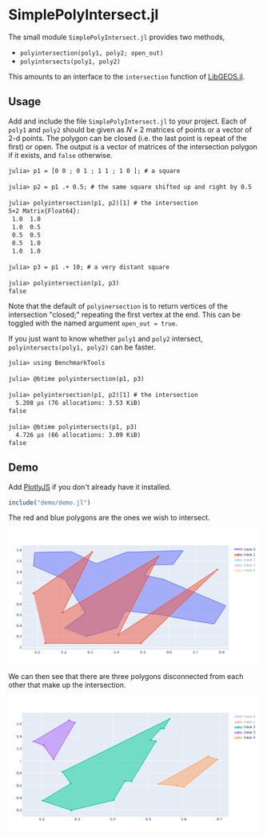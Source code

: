 # SimplePolyIntersect.jl

The small module `SimplePolyIntersect.jl` provides two methods, 

- `polyintersection(poly1, poly2; open_out)`
- `polyintersects(poly1, poly2)` 

This amounts to an interface to the `intersection` function of [LibGEOS.jl](https://github.com/JuliaGeo/LibGEOS.jl).

## Usage

Add and include the file `SimplePolyIntersect.jl` to your project. Each of `poly1` and `poly2` should be given as $N \times 2$ matrices of points or a vector of 2-d points. The polygon can be closed (i.e. the last point is repeat of the first) or open. The output is a vector of matrices of the intersection polygon if it exists, and `false` otherwise. 

```julia-repl
julia> p1 = [0 0 ; 0 1 ; 1 1 ; 1 0 ]; # a square

julia> p2 = p1 .+ 0.5; # the same square shifted up and right by 0.5

julia> polyintersection(p1, p2)[1] # the intersection
5×2 Matrix{Float64}:
 1.0  1.0
 1.0  0.5
 0.5  0.5
 0.5  1.0
 1.0  1.0
 
julia> p3 = p1 .+ 10; # a very distant square

julia> polyintersection(p1, p3)
false
```

Note that the default of `polyinersection` is to return vertices of the intersection "closed;" repeating the first vertex at the end. This can be toggled with the named argument `open_out = true`.

If you just want to know whether `poly1` and `poly2` intersect, `polyintersects(poly1, poly2)` can be faster.

```julia-repl
julia> using BenchmarkTools

julia> @btime polyintersection(p1, p3)

julia> polyintersection(p1, p2)[1] # the intersection
  5.208 μs (76 allocations: 3.53 KiB)
false
 
julia> @btime polyintersects(p1, p3)
  4.726 μs (66 allocations: 3.09 KiB)
false
```

## Demo

Add [PlotlyJS](https://github.com/JuliaPlots/PlotlyJS.jl) if you don't already have it installed.

```julia
include("demo/demo.jl")
```

The red and blue polygons are the ones we wish to intersect.

![A picture of a red and blue polygon.](demo/p1p2.png)

We can then see that there are three polygons disconnected from each other that make up the intersection.

![A picture of three separate polygons which are located where the previous red and blue polygons intersected.](demo/intersections.png)
